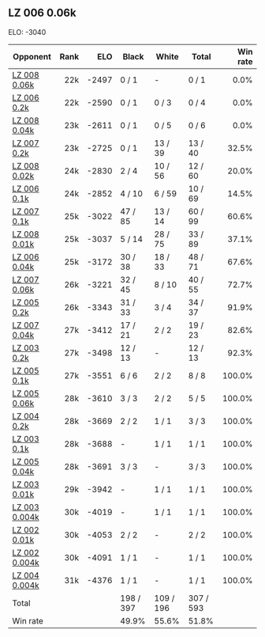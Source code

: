 ## LZ 006 0.06k ##

ELO: -3040

Opponent | Rank | ELO | Black | White | Total | Win rate
---------|-----:|----:|-------|-------|-------|-------:
[LZ 008 0.06k](LZ%20008%200.06k.md) | 22k | -2497 | 0 / 1 | - | 0 / 1 | 0.0%
[LZ 006 0.2k](LZ%20006%200.2k.md) | 22k | -2590 | 0 / 1 | 0 / 3 | 0 / 4 | 0.0%
[LZ 008 0.04k](LZ%20008%200.04k.md) | 23k | -2611 | 0 / 1 | 0 / 5 | 0 / 6 | 0.0%
[LZ 007 0.2k](LZ%20007%200.2k.md) | 23k | -2725 | 0 / 1 | 13 / 39 | 13 / 40 | 32.5%
[LZ 008 0.02k](LZ%20008%200.02k.md) | 24k | -2830 | 2 / 4 | 10 / 56 | 12 / 60 | 20.0%
[LZ 006 0.1k](LZ%20006%200.1k.md) | 24k | -2852 | 4 / 10 | 6 / 59 | 10 / 69 | 14.5%
[LZ 007 0.1k](LZ%20007%200.1k.md) | 25k | -3022 | 47 / 85 | 13 / 14 | 60 / 99 | 60.6%
[LZ 008 0.01k](LZ%20008%200.01k.md) | 25k | -3037 | 5 / 14 | 28 / 75 | 33 / 89 | 37.1%
[LZ 006 0.04k](LZ%20006%200.04k.md) | 25k | -3172 | 30 / 38 | 18 / 33 | 48 / 71 | 67.6%
[LZ 007 0.06k](LZ%20007%200.06k.md) | 26k | -3221 | 32 / 45 | 8 / 10 | 40 / 55 | 72.7%
[LZ 005 0.2k](LZ%20005%200.2k.md) | 26k | -3343 | 31 / 33 | 3 / 4 | 34 / 37 | 91.9%
[LZ 007 0.04k](LZ%20007%200.04k.md) | 27k | -3412 | 17 / 21 | 2 / 2 | 19 / 23 | 82.6%
[LZ 003 0.2k](LZ%20003%200.2k.md) | 27k | -3498 | 12 / 13 | - | 12 / 13 | 92.3%
[LZ 005 0.1k](LZ%20005%200.1k.md) | 27k | -3551 | 6 / 6 | 2 / 2 | 8 / 8 | 100.0%
[LZ 005 0.06k](LZ%20005%200.06k.md) | 28k | -3610 | 3 / 3 | 2 / 2 | 5 / 5 | 100.0%
[LZ 004 0.2k](LZ%20004%200.2k.md) | 28k | -3669 | 2 / 2 | 1 / 1 | 3 / 3 | 100.0%
[LZ 003 0.1k](LZ%20003%200.1k.md) | 28k | -3688 | - | 1 / 1 | 1 / 1 | 100.0%
[LZ 005 0.04k](LZ%20005%200.04k.md) | 28k | -3691 | 3 / 3 | - | 3 / 3 | 100.0%
[LZ 003 0.01k](LZ%20003%200.01k.md) | 29k | -3942 | - | 1 / 1 | 1 / 1 | 100.0%
[LZ 003 0.004k](LZ%20003%200.004k.md) | 30k | -4019 | - | 1 / 1 | 1 / 1 | 100.0%
[LZ 002 0.01k](LZ%20002%200.01k.md) | 30k | -4053 | 2 / 2 | - | 2 / 2 | 100.0%
[LZ 002 0.004k](LZ%20002%200.004k.md) | 30k | -4091 | 1 / 1 | - | 1 / 1 | 100.0%
[LZ 004 0.004k](LZ%20004%200.004k.md) | 31k | -4376 | 1 / 1 | - | 1 / 1 | 100.0%
Total | | | 198 / 397 | 109 / 196 | 307 / 593 | 
Win rate| | | 49.9% | 55.6% | 51.8% | 

